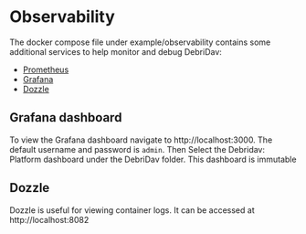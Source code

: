 # Observability

The docker compose file under example/observability contains some additional services to help
monitor and debug DebriDav:

- [Prometheus](https://prometheus.io/)
- [Grafana](https://grafana.com/)
- [Dozzle](https://dozzle.dev/)

## Grafana dashboard

To view the Grafana dashboard navigate to http://localhost:3000. The default username and password is `admin`.
Then Select the Debridav: Platform dashboard under the DebriDav folder. This dashboard is immutable

## Dozzle

Dozzle is useful for viewing container logs. It can be accessed at http://localhost:8082